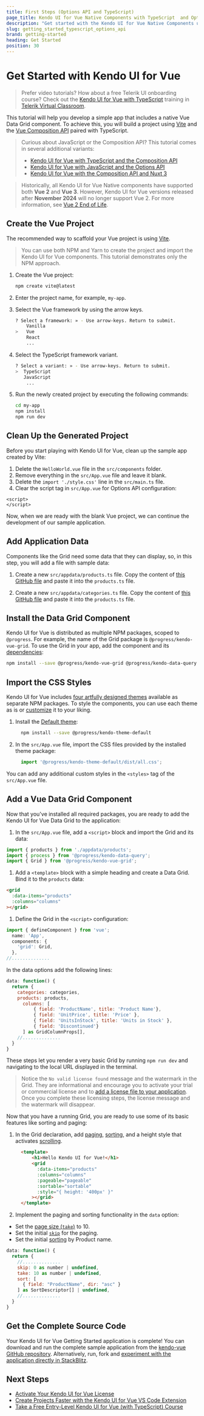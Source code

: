 ```yaml
---
title: First Steps (Options API and TypeScript)
page_title: Kendo UI for Vue Native Components with TypeScript  and Options API Introduction - Kendo UI for Vue Docs & Demos
description: "Get started with the Kendo UI for Vue Native Components using Typescript, Vite and Options API."
slug: getting_started_typescript_options_api
brand: getting-started
heading: Get Started
position: 30
---
```



# Get Started with Kendo UI for Vue

> Prefer video tutorials? How about a free Telerik UI onboarding course? Check out the [Kendo UI for Vue with TypeScript](https://learn.telerik.com/learn/course/internal/view/elearning/45/kendo-ui-for-vue-with-typescript) training in [Telerik Virtual Classroom](https://learn.telerik.com/learn).


This tutorial will help you develop a simple app that includes a native Vue Data Grid component. To achieve this, you will build a project using [Vite](https://vitejs.dev/) and the [Vue Composition API](https://github.com/telerik/kendo-vue/tree/master/getting-started-javascript-options-api) paired with TypeScript.

>Curious about JavaScript or the Composition API? This tutorial comes in several additional variants:
>* [Kendo UI for Vue with TypeScript and the Composition API](slug:getting_started_typescript_composition_api)
>* [Kendo UI for Vue with JavaScript and the Options API](slug:getting_started_javascript_options_api)
>* [Kendo UI for Vue with the Composition API and Nuxt 3](slug:getting_started_nuxt_3)


> Historically, all Kendo UI for Vue Native components have supported both **Vue 2** and **Vue 3**. However, Kendo UI for Vue versions released after **November 2024** will no longer support Vue 2. For more information, see [Vue 2 End of Life](https://www.telerik.com/kendo-vue-ui/components/vue2-deprecation/).

## Create the Vue Project

The recommended way to scaffold your Vue project is using [Vite](https://vuejs.org/guide/scaling-up/tooling.html#vite).


> You can use both NPM and Yarn to create the project and import the Kendo UI for Vue components. This tutorial demonstrates only the NPM approach.

1. Create the Vue project:

    ```sh
    npm create vite@latest
    ```
    <!--- 
    ```sh
    yarn create vite
    ```
    --->

1. Enter the project name, for example, `my-app`.

1. Select the Vue framework by using the arrow keys.

    ```sh
    ? Select a framework: » - Use arrow-keys. Return to submit.
        Vanilla
    >   Vue
        React
        ...
    ```

1. Select the TypeScript framework variant.

    ```sh
    ? Select a variant: » - Use arrow-keys. Return to submit.
    >  TypeScript
       JavaScript
        ...
    ```
1. Run the newly created project by executing the following commands:

    ```sh
    cd my-app
    npm install
    npm run dev
    ```

## Clean Up the Generated Project

Before you start playing with Kendo UI for Vue, clean up the sample app created by Vite:

1. Delete the `HelloWorld.vue` file in the `src/components` folder.
1. Remove everything in the `src/App.vue` file and leave it blank.
1. Delete the `import './style.css'` line in the `src/main.ts` file.
1. Clear the script tag in `src/App.vue` for Options API configuration: 
  ```html-no-run
  <script>
  </script>
  ```

Now, when we are ready with the blank Vue project, we can continue the development of our sample application. 

## Add Application Data

Components like the Grid need some data that they can display, so, in this step, you will add a file with sample data:

1. Create a new `src/appdata/products.ts` file. Copy the content of [this GitHub file](https://github.com/telerik/kendo-vue/tree/master/getting-started-typescript-composition-api/src/appdata/categories.ts) and paste it into the `products.ts` file.

1. Create a new `src/appdata/categories.ts` file. Copy the content of [this GitHub file](https://github.com/telerik/kendo-vue/tree/master/getting-started-typescript-composition-api/src/appdata/categories.ts) and paste it into the `products.ts` file.

## Install the Data Grid Component

Kendo UI for Vue is distributed as multiple NPM packages, scoped to `@progress`. For example, the name of the Grid package is `@progress/kendo-vue-grid`. To use the Grid in your app, add the component and its [dependencies](https://www.telerik.com/kendo-vue-ui/components/grid/#toc-dependencies):

```sh
npm install --save @progress/kendo-vue-grid @progress/kendo-data-query @progress/kendo-licensing @progress/kendo-vue-animation @progress/kendo-vue-data-tools @progress/kendo-vue-dateinputs @progress/kendo-vue-dropdowns @progress/kendo-vue-inputs @progress/kendo-vue-indicators @progress/kendo-vue-intl @progress/kendo-vue-popup
```
<!---
```sh
yarn add @progress/kendo-vue-grid @progress/kendo-data-query @progress/kendo-licensing @progress/kendo-vue-animation @progress/kendo-vue-data-tools @progress/kendo-vue-dateinputs @progress/kendo-vue-dropdowns @progress/kendo-vue-inputs @progress/kendo-vue-indicators @progress/kendo-vue-intl @progress/kendo-vue-popup
```
--->

## Import the CSS Styles

Kendo UI for Vue includes [four artfully designed themes](slug:themesandstyles) available as separate NPM packages. To style the components, you can use each theme as is or [customize](slug:customizingthemes) it to your liking.

1. Install the [Default theme](https://www.telerik.com/kendo-vue-ui/components/styling/theme-default/):

    ```sh
      npm install --save @progress/kendo-theme-default
    ```
    <!---
    ```sh
    yarn add --save @progress/kendo-theme-default
    ```
    --->

1. In the `src/App.vue` file, import the CSS files provided by the installed theme package:  

    ```js
      import '@progress/kendo-theme-default/dist/all.css';
    ```

You can add any additional custom styles in the `<styles>` tag of the `src/App.vue` file.



## Add a Vue Data Grid Component

Now that you've installed all required packages, you are ready to add the Kendo UI for Vue Data Grid to the application:


1. In the `src/App.vue` file, add a `<script>` block and import the Grid and its data:


```js
import { products } from './appdata/products';
import { process } from '@progress/kendo-data-query';
import { Grid } from '@progress/kendo-vue-grid';
```

1. Add a `<template>` block with a simple heading and create a Data Grid. Bind it to the `products` data:

```html
<grid
  :data-items="products"
  :columns="columns"
></grid>
```

1. Define the Grid in the `<script>` configuration:

```js
import { defineComponent } from 'vue';
  name: 'App',
  components: {
    'grid': Grid,
  },
//..............
```

In the data options add the following lines:

```js
data: function() {
  return {
    categories: categories,
    products: products,
      columns: [
          { field: 'ProductName', title: 'Product Name'},
          { field: 'UnitPrice', title: 'Price' },
          { field: 'UnitsInStock', title: 'Units in Stock' },
          { field: 'Discontinued'}
      ] as GridColumnProps[],
    //..............
  }
}
```

These steps let you render a very basic Grid by running `npm run dev` and navigating to the local URL displayed in the terminal.

> Notice the `No valid license found` message and the watermark in the Grid. They are informational and encourage you to activate your trial or commercial license and to [add a license file to your application](slug:my_license_vue). Once you complete these licensing steps, the license message and the watermark will disappear.

Now that you have a running Grid, you are ready to use some of its basic features like sorting and paging:

1. In the Grid declaration, add [paging](slug:paging_grid), [sorting](slug:sorting_grid), and a height style that activates [scrolling](slug:scrollmmodes_grid).

    ```html
      <template>
          <h1>Hello Kendo UI for Vue!</h1>
          <grid 
            :data-items="products"
            :columns="columns"
            :pageable="pageable"
            :sortable="sortable"
            :style="{ height: '400px' }"
          ></grid>
      </template>
    ```


 1. Implement the paging and sorting functionality in the `data` option:

  * Set the [page size (`take`)](slug:api_grid_gridprops#toc-take) to 10.
  * Set the initial [`skip`](slug:api_grid_gridprops#toc-skip) for the paging.
  * Set the initial [sorting](slug:api_grid_gridprops#toc-sort) by Product name.
    
```js
data: function() {
  return {
    //..............
    skip: 0 as number | undefined,
    take: 10 as number | undefined,
    sort: [
      { field: "ProductName", dir: "asc" }
    ] as SortDescriptor[] | undefined,
    //..............
  }
}
```
## Get the Complete Source Code

Your Kendo UI for Vue Getting Started application is complete! You can download and run the complete sample application from the [kendo-vue GitHub repository](https://github.com/telerik/kendo-vue/tree/master/getting-started-typescript-options-api). Alternatively, run, fork and [experiment with the application directly in StackBlitz](https://stackblitz.com/edit/vite-jco3ua?file=src%2FApp.vue).


## Next Steps

* [Activate Your Kendo UI for Vue License](slug:my_license_vue)
* [Create Projects Faster with the Kendo UI for Vue VS Code Extension](slug:getting_started_vscode)
* [Take a Free Entry-Level Kendo UI for Vue (with TypeScript) Course](https://learn.telerik.com/learn/course/internal/view/elearning/45/kendo-ui-for-vue-with-typescript)

